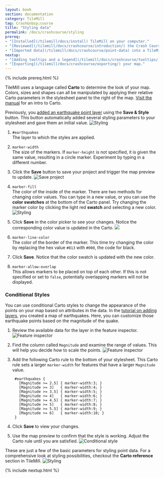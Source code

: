 ```yaml
---
layout: book
section: documentation
category: TileMill
tag: Crash&nbsp;course
title: "Styling data"
permalink: /docs/crashcourse/styling
prereq:
- "[Installed](/tilemill/docs/install) TileMill on your computer."
- "[Reviewed](/tilemill/docs/crashcourse/introduction/) the Crash Course introduction."
- "[Imported data](/tilemill/docs/crashcourse/point-data) into a TileMill project."
nextup:
- "[Adding tooltips and a legend](/tilemill/docs/crashcourse/tooltips/) to your map."
- "[Exporting](/tilemill/docs/crashcourse/exporting/) your map."
---
```


{% include prereq.html %}


TileMill uses a language called **Carto** to determine the look of your map. Colors, sizes and shapes can all be manipulated by applying their relative Carto parameters in the stylesheet panel to the right of the map. [Visit the manual](/tilemill/docs/manual/carto/) for an intro to Carto.

Previously, you [added an earthquake point layer](/tilemill/docs/crashcourse/point-data) using the **Save & Style** button. This button automatically added several styling parameters to your stylesheet and gave them an initial value.
  ![Styling](/tilemill/assets/pages/styling-1.png)

1. `#earthquakes`  
The layer to which the styles are applied.

2. `marker-width`  
The size of the markers. If `marker-height` is not specified, it is given the same value, resulting in a circle marker. Experiment by typing in a different number.

3. Click the **Save** button to save your project and trigger the map preview to update.
  ![Save project](/tilemill/assets/pages/save-project.png)

4. `marker-fill`  
The color of the inside of the marker. There are two methods for changing color values. You can type in a new value, or you can use the **color swatches** at the bottom of the Carto panel. Try changing the marker color by clicking the light red **swatch** and selecting a new color.
  ![Styling](/tilemill/assets/pages/styling-3.png)

5. Click **Save** in the color picker to see your changes. Notice the corresponding color value is updated in the Carto.
  ![](/tilemill/assets/pages/color-picker-1.png)

6. `marker-line-color`  
The color of the border of the marker. This time try changing the color by replacing the hex value `#813` with `#000`, the code for black.

7. Click **Save**. Notice that the color swatch is updated with the new color.

8. `marker-allow-overlap`  
This allows markers to be placed on top of each other. If this is not specified or set to `false`, potentially overlapping markers will not be displayed.

### Conditional Styles

You can use conditional Carto styles to change the appearance of the points on your map based on attributes in the data. In the [tutorial on adding layers](/tilemill/docs/crashcourse/point-data), you created a map of earthquakes. Here, you can customize those earthquake points based on the magnitude of the quake.

1. Review the available data for the layer in the feature inspector.
  ![Feature inspector](/tilemill/assets/pages/feature-inspector-1.png)
2. Find the column called `Magnitude` and examine the range of values. This will help you decide how to scale the points.
  ![Feature inspector](/tilemill/assets/pages/feature-inspector-2.png)
3. Add the following Carto rule to the bottom of your stylesheet. This Carto rule sets a larger `marker-width` for features that have a larger `Magnitude` value.

        #earthquakes {
          [Magnitude >= 2.5] { marker-width:3; }
          [Magnitude >= 3]   { marker-width:4; }
          [Magnitude >= 3.5] { marker-width:5; }
          [Magnitude >= 4]   { marker-width:6; }
          [Magnitude >= 4.5] { marker-width:7; }
          [Magnitude >= 5]   { marker-width:8; }
          [Magnitude >= 5.5] { marker-width:9; }
          [Magnitude >= 6]   { marker-width:10; }
        }

4. Click **Save** to view your changes.
5. Use the map preview to confirm that the style is working. Adjust the Carto rule until you are satisfied.
  ![Conditional style](/tilemill/assets/pages/conditional-style-1.png)

These are just a few of the basic parameters for styling point data. For a comprehensive look at styling possibilities, checkout the **Carto reference** section in TileMill.
  ![Styling](/tilemill/assets/pages/styling-4.png)

{% include nextup.html %}
